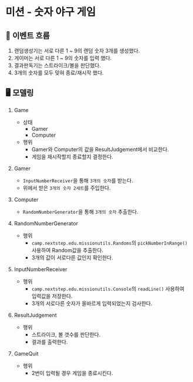 # 미션 - 숫자 야구 게임

## 📝️ 이벤트 흐름
1. 랜덤생성기는 서로 다른 1 ~ 9의 랜덤 숫자 3개를 생성했다.
2. 게이머는 서로 다른 1 ~ 9의 숫자를 입력 했다.
3. 결과판독기는 스트라이크/볼을 판단했다.
4. 3개의 숫자를 모두 맞혀 종료/재시작 했다.


## 🖥 모델링
1. Game
   - 상태
     - Gamer
     - Computer
   - 행위
     - Gamer와 Computer의 값을 ResultJudgement에서 비교한다.
     - 게임을 재시작할지 종료할지 결정한다.
   
2. Gamer
   - `InputNumberReceiver`을 통해 `3개의 숫자`를 받는다.
   -  위에서 받은 `3개의 숫자 2세트`를 주입한다.

3. Computer
   - `RandomNumberGenerator`을 통해 `3개의 숫자` 추출한다.

4. RandomNumberGenerator
   - 행위
     - `camp.nextstep.edu.missionutils.Randoms`의 `pickNumberInRange()` 사용하여 Random값을 추출한다.
     - 3개의 값이 서로다른 값인지 확인한다. 

5. InputNumberReceiver
   - 행위
     - `camp.nextstep.edu.missionutils.Console`의 `readLine()` 사용하여 입력값을 저장한다. 
     - 3개의 서로다른 숫자가 올바르게 입력되었는지 검사한다.
   
6. ResultJudgement
   - 행위
     - 스트라이크, 볼 갯수를 판단한다.
     - 결과를 출력한다.

7. GameQuit
   - 행위
     - 2번이 입력될 경우 게임을 종료시킨다.